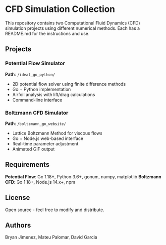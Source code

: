 # CFD Simulation Collection

This repository contains two Computational Fluid Dynamics (CFD) simulation projects using different numerical methods. Each has a README.md for the instructions and use.

## Projects

### Potential Flow Simulator
**Path**: `/ideal_go_python/`
- 2D potential flow solver using finite difference methods
- Go + Python implementation
- Airfoil analysis with lift/drag calculations
- Command-line interface

### Boltzmann CFD Simulator  
**Path**: `/boltzmann_go_website/`
- Lattice Boltzmann Method for viscous flows
- Go + Node.js web-based interface
- Real-time parameter adjustment
- Animated GIF output

## Requirements

**Potential Flow**: Go 1.18+, Python 3.6+, gonum, numpy, matplotlib
**Boltzmann CFD**: Go 1.18+, Node.js 14.x+, npm

## License

Open source - feel free to modify and distribute.

## Authors

Bryan Jimenez, Mateu Palomar, David Garcia
